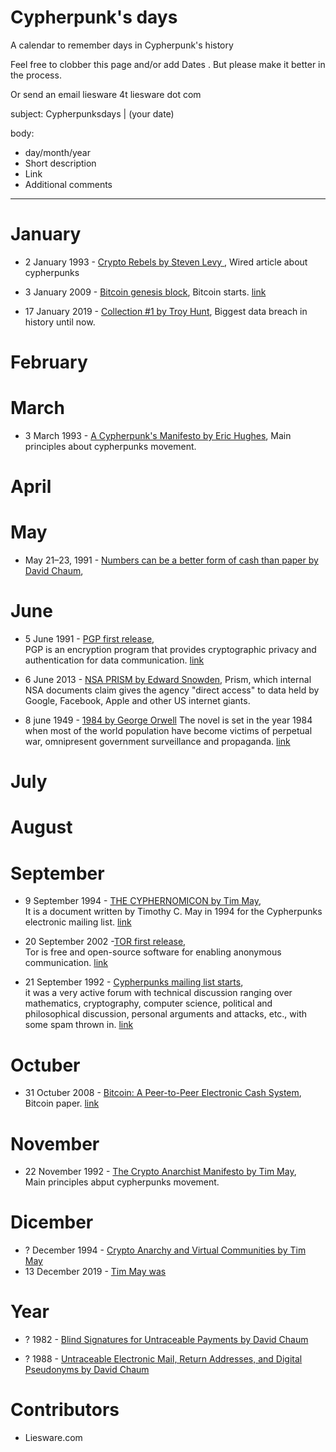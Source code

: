 # Cypherpunk's days
A calendar to remember days in Cypherpunk's  history

Feel free to clobber this page and/or add Dates . But please make it better in the process.

Or send an email liesware 4t liesware dot com

subject: Cypherpunksdays | (your date)

body:
* day/month/year 
* Short description
* Link
* Additional comments

***

# January
* 2 January 1993 - [Crypto Rebels by Steven Levy ](https://www.wired.com/1993/02/crypto-rebels/), 
Wired article about cypherpunks

* 3 January 2009 - [Bitcoin genesis block](https://blockexplorer.com/block/000000000019d6689c085ae165831e934ff763ae46a2a6c172b3f1b60a8ce26f),
Bitcoin starts. [link](https://www.wired.com/2011/11/mf-bitcoin/)

* 17 January 2019 - [Collection #1 by Troy Hunt](https://www.troyhunt.com/the-773-million-record-collection-1-data-reach/), 
Biggest data breach in history until now.

# February

# March
* 3 March 1993 - [A Cypherpunk's Manifesto by  Eric Hughes](https://www.activism.net/cypherpunk/manifesto.html), Main principles 
about cypherpunks movement.

# April

# May
* May 21–23, 1991 - [Numbers can be a better form of cash than paper by David Chaum](https://link.springer.com/chapter/10.1007%2F3-540-57341-0_61), 

# June
* 5 June 1991 - [PGP first release](https://www.philzimmermann.com/EN/news/PGP_10thAnniversary.html),  
PGP is an encryption program that provides cryptographic privacy and authentication for data communication.
[link](https://en.wikipedia.org/wiki/Pretty_Good_Privacy)

* 6 June 2013 - [NSA PRISM by Edward Snowden](https://www.theguardian.com/world/2013/jun/23/edward-snowden-nsa-files-timeline), 
Prism, which internal NSA documents claim gives the agency "direct access" to data held by Google, Facebook, Apple and other US 
internet giants. 

* 8 june 1949 - [1984 by George Orwell](http://gutenberg.net.au/ebooks01/0100021.txt)
The novel is set in the year 1984 when most of the world population have become victims of perpetual war, omnipresent government 
surveillance and propaganda. [link](https://en.wikipedia.org/wiki/Nineteen_Eighty-Four)


# July

# August

# September
* 9 September 1994 - [THE CYPHERNOMICON by Tim May](https://nakamotoinstitute.org/static/docs/cyphernomicon.txt),  
It is a document written by Timothy  C. May in 1994 for the Cypherpunks electronic mailing list.
[link](https://en.wikipedia.org/wiki/Cyphernomicon)

* 20 September 2002 -[TOR first release](http://archives.seul.org/or/dev/Sep-2002/msg00019.html),  
Tor is free and open-source software for enabling anonymous communication.
[link](https://en.wikipedia.org/wiki/Tor_(anonymity_network))


* 21 September 1992 - [Cypherpunks mailing list starts](https://cypherpunks.venona.com/raw/cyp-1992.txt),  
it was a very active 
forum with technical discussion ranging over mathematics, cryptography, computer science, political and philosophical discussion, 
personal arguments and attacks, etc., with some spam thrown in.
[link](https://cryptoanarchy.wiki/getting-started/what-is-the-cypherpunks-mailing-list)

# Octuber
* 31 Octuber 2008 - [Bitcoin: A Peer-to-Peer Electronic Cash System](https://nakamotoinstitute.org/bitcoin/), Bitcoin paper.
[link](https://en.wikipedia.org/wiki/Bitcoin) 


# November
* 22 November 1992 - [The Crypto Anarchist Manifesto by Tim May](https://www.activism.net/cypherpunk/crypto-anarchy.html),  
Main principles abput cypherpunks movement.

# Dicember
* ? December 1994 - [Crypto Anarchy and Virtual Communities by Tim May](https://nakamotoinstitute.org/virtual-communities/)
* 13 December 2019 - [Tim May was](https://www.nytimes.com/2018/12/21/obituaries/timothy-c-may-dead.html)

# Year

* ? 1982  - [Blind Signatures for Untraceable Payments by David Chaum](https://nakamotoinstitute.org/literature/blind-signatures/)

* ? 1988 - [Untraceable Electronic Mail, Return Addresses, and Digital Pseudonyms by David Chaum](https://nakamotoinstitute.org/authors/david-chaum/)

# Contributors

* Liesware.com
